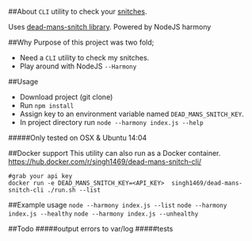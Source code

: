 ##About
`CLI` utility to check your [snitches]().

Uses [dead-mans-snitch library](https://www.npmjs.com/package/dead-mans-snitch).
Powered by NodeJS harmony

##Why
Purpose of this project was two fold;
- Need a `CLI` utility to check my snitches.
- Play around with NodeJS `--Harmony`

##Usage

- Download project (git clone)
- Run `npm install`
- Assign key to an environment variable named `DEAD_MANS_SNITCH_KEY`.
- In project directory run `node --harmony index.js --help`

#####Only tested on OSX & Ubuntu 14:04

##Docker support
This utility can also run as a Docker container.
https://hub.docker.com/r/singh1469/dead-mans-snitch-cli/
```
#grab your api key
docker run -e DEAD_MANS_SNITCH_KEY=<API_KEY>  singh1469/dead-mans-snitch-cli ./run.sh --list
```

##Example usage
`node --harmony index.js --list`
`node --harmony index.js --healthy`
`node --harmony index.js --unhealthy`

##Todo
#####output errors to var/log
#####tests
